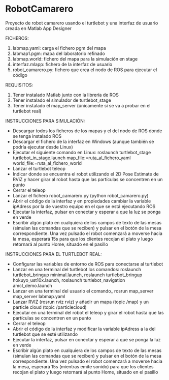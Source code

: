 # RobotCamarero
Proyecto de robot camarero usando el turtlebot y una interfaz de usuario creada en Matlab App Designer

FICHEROS:
1. labmap.yaml: carga el fichero pgm del mapa
2. labmap1.pgm: mapa del laboratorio refinado
3. labmap.world: fichero del mapa para la simulación en stage
4. interfaz.mlapp: fichero de la interfaz de usuario
5. robot_camarero.py: fichero que crea el nodo de ROS para ejecutar el código

REQUISITOS:
1. Tener instalado Matlab junto con la librería de ROS
2. Tener instalado el simulador de turtlebot_stage
3. Tener instalado el map_server (únicamente si se va a probar en el turtlebot real)

INSTRUCCIONES PARA SIMULACIÓN:
- Descargar todos los ficheros de los mapas y el del nodo de ROS donde se tenga instalado ROS
- Descargar el fichero de la interfaz en Windows (aunque también se podría ejecutar desde Linux)
- Ejecutar el siguiente comando en Linux: roslaunch turtlebot_stage turtlebot_in_stage.launch map_file:=ruta_al_fichero_yaml world_file:=ruta_al_fichero_world
- Lanzar el turtlebot teleop
- Indicar donde se encuentra el robot utilizando el 2D Pose Estimate de RViZ y hacer girar al robot hasta que las partículas se concentren en un punto
- Cerrar el teleop
- Lanzar el fichero robot_camarero.py (python robot_camarero.py)
- Abrir el código de la interfaz y en propiedades cambiar la variable ipAdress por la de vuestro equipo en el que se está ejecutando ROS
- Ejecutar la interfaz, pulsar en conectar y esperar a que la luz se ponga en verde
- Escribir algún plato en cualquiera de los campos de texto de las mesas (simulan las comandas que se reciben) y pulsar en el botón de la mesa correspondiente. Una vez pulsado el robot comenzará a moverse hacia la mesa, esperará 15s para que los clientes recojan el plato y luego retornará al punto Home, situado en el pasillo

INSTRUCCIONES PARA EL TURTLEBOT REAL:
- Configurar las variables de entorno de ROS para conectarse al turtlebot
- Lanzar en una terminal del turtlebot los comandos: roslaunch turtlebot_bringup minimal.launch, roslaunch turtlebot_bringup hokuyo_ust10x.launch, roslaunch turtlebot_navigation amcl_demo.launch
- Lanzar en una terminal del usuario el comando_ rosrun map_server map_server labmap.yaml
- Lanzar RVIZ (rosrun rviz rviz) y añadir un mapa (topic /map) y un particle cloud (topic /particlecloud)
- Ejecutar en una terminal del robot el teleop y girar el robot hasta que las partículas se concentren en un punto
- Cerrar el teleop
- Abrir el código de la interfaz y modificar la variable ipAdress a la del turtlebot que se esté utilizando
- Ejecutar la interfaz, pulsar en conectar y esperar a que se ponga la luz en verde
- Escribir algún plato en cualquiera de los campos de texto de las mesas (simulan las comandas que se reciben) y pulsar en el botón de la mesa correspondiente. Una vez pulsado el robot comenzará a moverse hacia la mesa, esperará 15s (mientras emite sonido) para que los clientes recojan el plato y luego retornará al punto Home, situado en el pasillo
  

